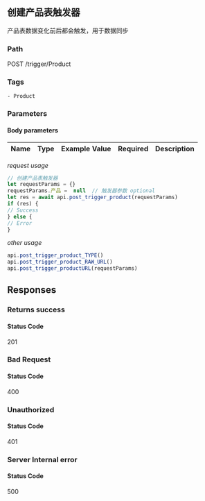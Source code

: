 ## 创建产品表触发器

产品表数据变化前后都会触发，用于数据同步
### Path
POST /trigger/Product

### Tags
    - Product
### Parameters


#### Body parameters

| Name | Type | Example Value | Required | Description |
| ---- | ---- | ------------- | -------- | ----------- |
*request usage*
```javascript
// 创建产品表触发器
let requestParams = {}
requestParams.产品 =  null  // 触发器参数 optional
let res = await api.post_trigger_product(requestParams)
if (res) {
// Success
} else {
// Error
}
```
*other usage*
```javascript
api.post_trigger_product_TYPE()
api.post_trigger_product_RAW_URL()
api.post_trigger_productURL(requestParams)
```

## Responses
### Returns success

#### Status Code
201



### Bad Request

#### Status Code
400



### Unauthorized

#### Status Code
401



### Server Internal error

#### Status Code
500



